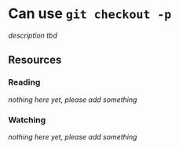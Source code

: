 # Can use `git checkout -p`
_description tbd_
## Resources
### Reading
_nothing here yet, please add something_
### Watching
_nothing here yet, please add something_
